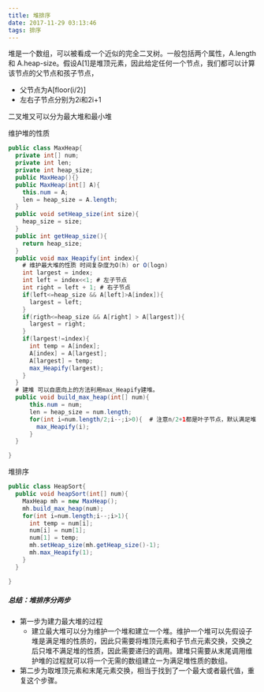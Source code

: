 ```yaml
---
title: 堆排序
date: 2017-11-29 03:13:46
tags: 排序
---
```

堆是一个数组，可以被看成一个近似的完全二叉树。一般包括两个属性，A.length 和 A.heap-size。假设A[1]是堆顶元素，因此给定任何一个节点，我们都可以计算该节点的父节点和孩子节点，
 * 父节点为A[floor(i/2)]
 * 左右子节点分别为2i和2i+1  

二叉堆又可以分为最大堆和最小堆

维护堆的性质
```java
public class MaxHeap{
  private int[] num;
  private int len;
  private int heap_size;
  public MaxHeap(){}
  public MaxHeap(int[] A){
    this.num = A;
    len = heap_size = A.length;
  }
  public void setHeap_size(int size){
    heap_size = size;
  }
  public int getHeap_size(){
    return heap_size;
  }
  public void max_Heapify(int index){
    # 维护最大堆的性质 时间复杂度为O(h) or O(logn)
    int largest = index;
    int left = index<<1; # 左子节点
    int right = left + 1; # 右子节点
    if(left<=heap_size && A[left]>A[index]){
      largest = left;
    }
    if(rigth<=heap_size && A[right] > A[largest]){
      largest = right;
    }
    if(largest!=index){
      int temp = A[index];
      A[index] = A[largest];
      A[largest] = temp;
      max_Heapify(largest);
    }
  }
  # 建堆 可以自底向上的方法利用max_Heapify建堆。
  public void build_max_heap(int[] num){
      this.num = num;
      len = heap_size = num.length;
      for(int i=num.length/2;i--;i>0){  # 注意n/2+1都是叶子节点，默认满足堆的性质
        max_Heapify(i);
      }
  }

}
```
堆排序
```java
public class HeapSort{
  public void heapSort(int[] num){
    MaxHeap mh = new MaxHeap();
    mh.build_max_heap(num);
    for(int i=num.length;i--;i>1){
      int temp = num[i];
      num[i] = num[1];
      num[1] = temp;
      mh.setHeap_size(mh.getHeap_size()-1);
      mh.max_Heapify(1);
    }
  }

}
```
##### 总结：堆排序分两步
* 第一步为建力最大堆的过程
  * 建立最大堆可以分为维护一个堆和建立一个堆。维护一个堆可以先假设子堆是满足堆的性质的，因此只需要将堆顶元素和子节点元素交换，交换之后只堆不满足堆的性质，因此需要递归的调用。建堆只需要从末尾调用维护堆的过程就可以将一个无需的数组建立一为满足堆性质的数组。
* 第二步为取堆顶元素和末尾元素交换，相当于找到了一个最大或者最代值，重复这个步骤。
